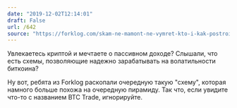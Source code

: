 ```yaml
---
date: "2019-12-02T12:14:01"
draft: False
url: /642
source: "https://forklog.com/skam-ne-mamont-ne-vymret-kto-i-kak-postroil-mlm-shemu-btc-trade-obeshhavshuyu-kvartiry-s-keshbekom-99/"
---
```


Увлекаетесь криптой и мечтаете о пассивном доходе? Слышали, что есть схемы, позволяющие надежно зарабатывать на волатильности биткоина?

Ну вот, ребята из Forklog раскопали очередную такую "схему", которая намного больше похожа на очередную пирамиду. Так что, если увидите что-то с названием BTC Trade, игнорируйте.
